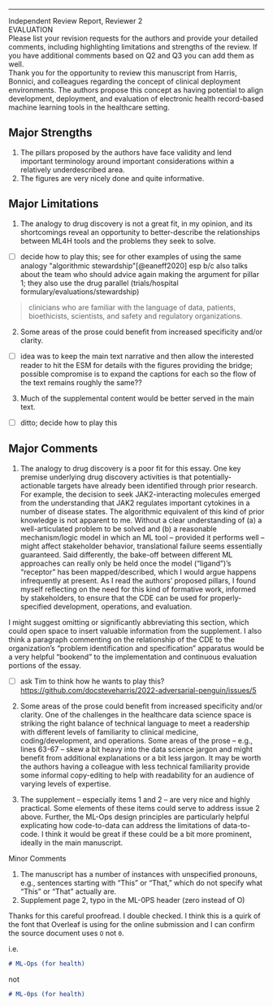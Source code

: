 *************************  
Independent Review Report, Reviewer 2  
EVALUATION  
Please list your revision requests for the authors and provide your detailed comments, including highlighting limitations and strengths of the review. If you have additional comments based on Q2 and Q3 you can add them as well.  
Thank you for the opportunity to review this manuscript from Harris, Bonnici, and colleagues regarding the concept of clinical deployment environments. The authors propose this concept as having potential to align development, deployment, and evaluation of electronic health record-based machine learning tools in the healthcare setting.  
  
## Major Strengths
1. The pillars proposed by the authors have face validity and lend important terminology around important considerations within a relatively underdescribed area.  
2. The figures are very nicely done and quite informative.   
  
## Major Limitations
1. The analogy to drug discovery is not a great fit, in my opinion, and its shortcomings reveal an opportunity to better-describe the relationships between ML4H tools and the problems they seek to solve.  

- [ ] decide how to play this; see for other examples of using the same analogy "algorithmic stewardship"[@eaneff2020] esp b/c also talks about the team who should advice again making the argument for pillar 1; they also use the drug parallel (trials/hospital formulary/evaluations/stewardship)
> clinicians who are familiar with the language of data, patients, bioethicists, scientists, and safety and regulatory organizations.   

2. Some areas of the prose could benefit from increased specificity and/or clarity.  

- [ ] idea was to keep the main text narrative and then allow the interested reader to hit the ESM for details with the figures providing the bridge; possible compromise is to expand the captions for each so the flow of the text remains roughly the same??

3. Much of the supplemental content would be better served in the main text.  

- [ ] ditto; decide how to play this
  
## Major Comments
1. The analogy to drug discovery is a poor fit for this essay. One key premise underlying drug discovery activities is that potentially-actionable targets have already been identified through prior research. For example, the decision to seek JAK2-interacting molecules emerged from the understanding that JAK2 regulates important cytokines in a number of disease states. The algorithmic equivalent of this kind of prior knowledge is not apparent to me. Without a clear understanding of (a) a well-articulated problem to be solved and (b) a reasonable mechanism/logic model in which an ML tool – provided it performs well – might affect stakeholder behavior, translational failure seems essentially guaranteed. Said differently, the bake-off between different ML approaches can really only be held once the model (“ligand”)’s “receptor” has been mapped/described, which I would argue happens infrequently at present. As I read the authors’ proposed pillars, I found myself reflecting on the need for this kind of formative work, informed by stakeholders, to ensure that the CDE can be used for properly-specified development, operations, and evaluation.    
  
I might suggest omitting or significantly abbreviating this section, which could open space to insert valuable information from the supplement. I also think a paragraph commenting on the relationship of the CDE to the organization’s “problem identification and specification” apparatus would be a very helpful “bookend” to the implementation and continuous evaluation portions of the essay.  

- [ ] ask Tim to think how he wants to play this?
https://github.com/docsteveharris/2022-adversarial-penguin/issues/5
  
2. Some areas of the prose could benefit from increased specificity and/or clarity. One of the challenges in the healthcare data science space is striking the right balance of technical language to meet a readership with different levels of familiarity to clinical medicine, coding/development, and operations. Some areas of the prose – e.g., lines 63-67 – skew a bit heavy into the data science jargon and might benefit from additional explanations or a bit less jargon. It may be worth the authors having a colleague with less technical familiarity provide some informal copy-editing to help with readability for an audience of varying levels of expertise.  
  
3. The supplement – especially items 1 and 2 – are very nice and highly practical. Some elements of these items could serve to address issue 2 above. Further, the ML-Ops design principles are particularly helpful explicating how code-to-data can address the limitations of data-to-code. I think it would be great if these could be a bit more prominent, ideally in the main manuscript.   
  
Minor Comments   
1. The manuscript has a number of instances with unspecified pronouns, e.g., sentences starting with “This” or “That,” which do not specify what “This” or “That” actually are.  
2. Supplement page 2, typo in the ML-0PS header (zero instead of O)  

Thanks for this careful proofread. I double checked. I think this is a quirk of the font that Overleaf is using for the online submission and I can confirm the source document uses `O` not `0`.

i.e.

```markdown
# ML-Ops (for health)
```

not
  
```markdown
# ML-0ps (for health)
```

